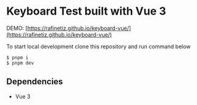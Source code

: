 # Keyboard Test built with Vue 3

DEMO: [https://rafinetiz.github.io/keyboard-vue/](https://rafinetiz.github.io/keyboard-vue/)

To start local development clone this repository and run command below

```
$ pnpm i
$ pnpm dev
```

## Dependencies

- Vue 3
